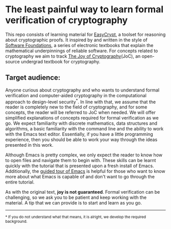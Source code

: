 # The least painful way to learn formal verification of cryptography

This repo consists of learning material for [EasyCrypt](https://github.com/EasyCrypt/easycrypt), a toolset for reasoning about cryptographic proofs. It inspired by and written in the style of [Software Foundations](https://softwarefoundations.cis.upenn.edu/), a series of electronic textbooks that explain the mathematical underpinnings of reliable software. For concepts related to cryptography we aim to track [The Joy of Cryptography](https://joyofcryptography.com/)(JoC), an open-source undergrad textbook for cryptography.

## Target audience:

Anyone curious about cryptography and who wants to understand formal verification and computer-aided cryptography in the computational approach to design-level security<sup>*</sup>. In line with that, we assume that the reader is completely new to the field of cryptography, and for some concepts, the reader will be referred to JoC when needed. We will offer simplified explanations of concepts required for formal verification as we go. We expect familiarity with discrete mathematics, data structures and algorithms, a basic familiarity with the command line and the ability to work with the Emacs text editor. Essentially, if you have a little programming experience, then you should be able to work your way through the ideas presented in this work.

Although Emacs is pretty complex, we only expect the reader to know how to open files and navigate them to begin with. These skills can be learnt quickly with the tutorial that is presented upon a fresh install of Emacs. Additionally, the [guided tour of Emacs](https://www.gnu.org/software/emacs/tour/) is helpful for those who want to know more about what Emacs is capable of and don't want to go through the entire tutorial.

As with the original text, **joy is not guaranteed**. Formal verification can be challenging, so we ask you to be patient and keep working with the material. A tip that we can provide is to start and learn as you go.

---

<sup>* If you do not understand what that means, it is alright, we develop the required background.</sup>
